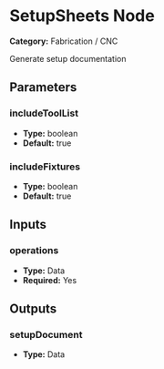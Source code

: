 
# SetupSheets Node

**Category:** Fabrication / CNC

Generate setup documentation

## Parameters


### includeToolList
- **Type:** boolean
- **Default:** true





### includeFixtures
- **Type:** boolean
- **Default:** true





## Inputs


### operations
- **Type:** Data
- **Required:** Yes



## Outputs


### setupDocument
- **Type:** Data




